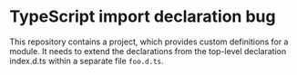 # TypeScript import declaration bug

This repository contains a project, which provides custom definitions for a module. It needs to extend the declarations from the top-level declaration index.d.ts within a separate file `foo.d.ts`.

